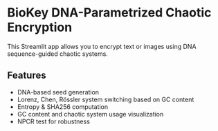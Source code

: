 # BioKey DNA-Parametrized Chaotic Encryption

This Streamlit app allows you to encrypt text or images using DNA sequence-guided chaotic systems.

## Features
- DNA-based seed generation
- Lorenz, Chen, Rössler system switching based on GC content
- Entropy & SHA256 computation
- GC content and chaotic system usage visualization
- NPCR test for robustness